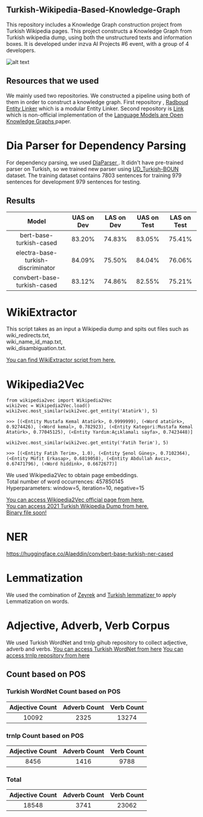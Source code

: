 ## Turkish-Wikipedia-Based-Knowledge-Graph
This repository includes a Knowledge Graph construction project from Turkish Wikipedia pages. This project constructs a Knowledge Graph from Turkish wikipedia dump, using both the unstructured texts and information boxes. It is developed under inzva AI Projects #6 event, with a group of 4 developers. 

![alt text](https://github.com/okanvk/Turkish-Wikipedia-Based-Knowledge-Graph/blob/main/img/ai6.jpeg?raw=true)

## Resources that we used
We mainly used two repositories. We constructed a pipeline using both of them in order to construct a knowledge graph. First repository , <a href="https://github.com/informagi/REL"> Radboud Entity Linker</a> which is a modular Entity Linker. 
Second repository is  <a href="https://github.com/theblackcat102/language-models-are-knowledge-graphs-pytorch"> Link </a> which is non-official implementation of the <a href="https://github.com/informagi/REL"> Language Models are Open Knowledge Graphs </a> paper.

# Dia Parser for Dependency Parsing
For dependency parsing, we used  <a href="https://github.com/Unipisa/diaparser"> DiaParser </a>. It didn't have pre-trained parser on Turkish, so we trained new parser using <a href="https://github.com/boun-tabi/UD_Turkish-BOUN"> UD_Turkish-BOUN </a> dataset.
The training dataset contains 7803 sentences for training 979 sentences for development 979 sentences for testing.
## Results

|               Model                 |  UAS on Dev    |  LAS on Dev  | UAS on Test | LAS on Test | 
|:-----------------------------------:|:--------------:|:----------:|:-----------:|:-------------:|
| bert-base-turkish-cased             |      83.20%    |   74.83%   |   83.05%    |     75.41%    |
| electra-base-turkish-discriminator  |      84.09%    |   75.50%   |   84.04%    |     76.06%    |
| convbert-base-turkish-cased         |      83.12%    |   74.86%   |   82.55%    |     75.21%    |


# WikiExtractor
This script takes as an input a Wikipedia dump and spits out files such as \
wiki_redirects.txt, \
wiki_name_id_map.txt, \
wiki_disambiguation.txt. 

<a href="https://github.com/informagi/REL/blob/master/scripts/WikiExtractor.py">You can find WikiExtractor script from here.</a>

# Wikipedia2Vec

```
from wikipedia2vec import Wikipedia2Vec
wiki2vec = Wikipedia2Vec.load()
wiki2vec.most_similar(wiki2vec.get_entity('Atatürk'), 5)

>>> [(<Entity Mustafa Kemal Atatürk>, 0.9999999), (<Word atatürk>, 0.9274426), (<Word kemal>, 0.782923), (<Entity Kategori:Mustafa Kemal Atatürk>, 0.77045125), (<Entity Yardım:Açıklamalı sayfa>, 0.7423448)]

```

```
wiki2vec.most_similar(wiki2vec.get_entity('Fatih Terim'), 5)

>>> [(<Entity Fatih Terim>, 1.0), (<Entity Şenol Güneş>, 0.7102364), (<Entity Müfit Erkasap>, 0.6819058), (<Entity Abdullah Avcı>, 0.67471796), (<Word hiddink>, 0.6672677)]

```

We used Wikipedia2Vec to obtain page embeddings. \
Total number of word occurrences: 457850145 \
Hyperparameters: window=5, iteration=10, negative=15 

<a href="https://wikipedia2vec.github.io/wikipedia2vec/pretrained/">You can access Wikipedia2Vec official page from here.</a> \
<a href="https://dumps.wikimedia.org/trwiki/20210220/">You can access 2021 Turkish Wikipedia Dump from here.</a> \
<a href="/">Binary file soon!</a> 

# NER
https://huggingface.co/Alaeddin/convbert-base-turkish-ner-cased

# Lemmatization
We used the combination of <a href="https://github.com/obulat/zeyrek/">Zeyrek</a>  and <a href="https://github.com/akoksal/Turkish-Lemmatizer">Turkish lemmatizer </a> to apply Lemmatization on words.


# Adjective, Adverb, Verb Corpus
We used Turkish WordNet and trnlp gihub repository to collect adjective, adverb and verbs.
<a href="https://github.com/StarlangSoftware/TurkishWordNet">You can access Turkish WordNet from here</a>
<a href="https://github.com/StarlangSoftware/TurkishWordNet">You can access trnlp repository from here</a>


## Count based on POS

### Turkish WordNet Count based on POS

|  Adjective Count  |  Adverb Count  | Verb Count | 
|:-----------------:|:--------------:|:----------:|
|     10092         |      2325      |    13274   |   

### trnlp Count based on POS

|  Adjective Count  |  Adverb Count  | Verb Count | 
|:-----------------:|:--------------:|:----------:|
|     8456          |      1416      |    9788    |   


### Total 

|  Adjective Count  |  Adverb Count  | Verb Count | 
|:-----------------:|:--------------:|:----------:|
|     18548         |      3741      |    23062   |   
